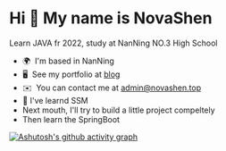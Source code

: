 
Hi 👋 My name is NovaShen
=========================

Learn JAVA fr 2022, study at NanNing NO.3 High School

* 🌍  I'm based in NanNing
* 🖥️  See my portfolio at [blog](http://www.novashen.top/)
* ✉️  You can contact me at [admin@novashen.top](mailto:admin@novashen.top)
* 🧠  I've learnd SSM
* Next mouth, I'll try to build a little project compeltely
* Then learn the SpringBoot

[![Ashutosh's github activity graph](https://github-readme-activity-graph.cyclic.app/graph?username=NovaShen555&theme=github-compact)](https://github.com/NovaShen555?tab=overview)
